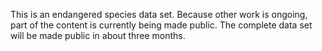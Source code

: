 This is an endangered species data set. Because other work is ongoing, part of the content is currently being made public. The complete data set will be made public in about three months.
